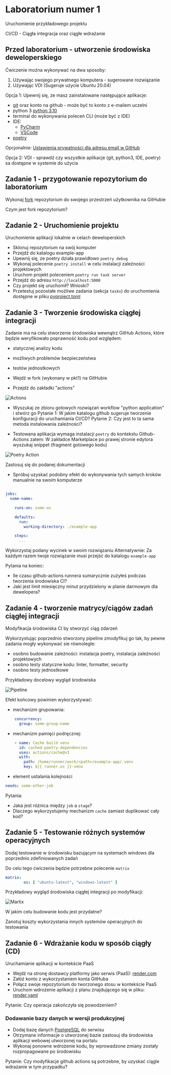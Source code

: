 # Laboratorium numer 1

Uruchomienie przykładowego projektu

CI/CD - Ciągła integracja oraz ciągłe wdrażanie

## Przed laboratorium - utworzenie środowiska deweloperskiego

Ćwiczenie można wykonywać na dwa sposoby:

1. Używając swojego prywatnego komputera - sugerowane rozwiązanie
2. Używając VDI (Sugeruje użycie Ubuntu 20.04)

Opcja 1:
Upewnij się, ze masz zainstalowane następujące aplikacje:

- [git](https://git-scm.com/downloads) oraz konto na github - może być to konto z e-mailem uczelni
- python 3 [python 3.10](https://www.python.org/downloads/)
- terminal do wykonywania poleceń CLI (może być z IDE)
- IDE:
  - [PyCharm](https://www.jetbrains.com/pycharm/download/)
  - [VSCode](https://code.visualstudio.com/Download)
- [poetry](https://python-poetry.org/docs/#installing-with-the-official-installer)

Opcjonalnie:
[Ustawienia prywatności dla adresu email w GitHub](https://docs.github.com/en/account-and-profile/setting-up-and-managing-your-personal-account-on-github/managing-email-preferences/setting-your-commit-email-address)

Opcja 2:
VDI - sprawdź czy wszystkie aplikacje (git, python3, IDE, poetry) sa dostępne w systemie do użycia

## Zadanie 1 - przygotowanie repozytorium do laboratorium

Wykonaj [fork](https://docs.github.com/en/get-started/quickstart/fork-a-repo)
repozytorium do swojego przestrzeń użytkownika na GitHubie

Czym jest fork repozytorium?

## Zadanie 2 - Uruchomienie projektu

Uruchomienie aplikacji lokalnie w celach deweloperskich

- Sklonuj repozytorium na swój komputer
- Przejdź do katalogu example-app
- Upewnij się, ze poetry działa prawidłowo `poetry debug`
- Wykonaj polecenie `poetry install` w celu instalacji zależności projektowych
- Uruchom projekt poleceniem `poetry run task server`
- Przejdź do adresu `http://localhost:5000`
- Czy projekt się uruchomił? Wnioski?
- Przetestuj pozostałe możliwe zadania (sekcja `tasks`) do uruchomienia dostępne w pliku [pyproject.toml](../example-app/pyproject.toml)

## Zadanie 3 - Tworzenie środowiska ciągłej integracji

Zadanie ma na celu stworzenie środowiska wewnątrz GitHub Actions, które będzie weryfikowało poprawność kodu pod względem:

- statycznej analizy kodu
- możliwych problemów bezpieczeństwa
- testów jednostkowych

- Wejdź w fork (wykonany w pkt1) na GitHubie
- Przejdź do zakładki "actions"

![Actions](/assets/github-actions.png)

- Wyszukaj ze zbioru gotowych rozwiązań workflow "python application" i stwórz go
Pytanie 1: W jakim katalogu github sugeruje tworzenie konfiguracji do uruchamiania CI/CD?
Pytanie 2: Czy jest to ta sama metoda instalowania zależności?

- Testowana aplikacja wymaga instalacji `poetry` do kontekstu Github-Actions zatem:
W zakładce Marketplace po prawej stronie edytora wyszukaj snippet (fragment gotowego kodu)

![Poetry Action](/assets/poetry.png)

Zastosuj się do podanej dokumentacji

- Spróbuj uzyskać podobny efekt do wykonywania tych samych kroków manualnie na swoim komputerze

```yaml

jobs:
  some-name:

    runs-on: some-os

    defaults:
      run:
        working-directory: ./example-app

    steps:
      ...
```

Wykorzystaj podany wycinek w swoim rozwiązaniu
Alternatywnie: Za każdym razem twoje rozwiązanie musi przejść do katalogu `example-app`

Pytania na koniec:

- Ile czasu github-actions runnera sumarycznie zużyłeś podczas tworzenia środowiska CI?
- Jaki jest limit miesięczny minut przydzielony w planie darmowym dla dewelopera?

## Zadanie 4 - tworzenie matrycy/ciągów zadań ciągłej integracji

Modyfikacja środowiska CI by stworzyć ciąg zdarzeń

Wykorzystując poprzednio stworzony pipeline zmodyfikuj go tak, by pewne zadania mogły wykonywać sie równolegle:

- osobno budowanie zależności: instalacja poetry, instalacja zależności projektowych
- osobno testy statyczne kodu: linter, formatter, security
- osobno testy jednostkowe

Przykładowy docelowy wygląd środowiska

![Pipeline](/assets/pipe.png)

Efekt końcowy powinien wykorzystywać:

- mechanizm grupowania:

```yaml
    concurrency:
      group: some-group-name
```

- mechanizm pamięci podręcznej:

```yaml
    - name: Cache build venv
      id: cached-poetry-dependencies
      uses: actions/cache@v3
      with:
        path: /home/runner/work/<path>/example-app/.venv
        key: ${{ runner.os }}-venv
```

- element ustalania kolejności

```yaml
needs: some-other-job
```

Pytania:

- Jaka jest różnica między `job` a `stage`?
- Dlaczego wykorzystujemy mechanizm `cache` zamiast duplikować cały kod?

## Zadanie 5 - Testowanie różnych systemów operacyjnych

Dodaj testowanie w środowisku bazującym na systemach windows dla poprzednio zdefiniowanych zadań

Do celu tego ćwiczenia będzie potrzebne polecenie `matrix`

```yaml
matrix:
        os: [ "ubuntu-latest", "windows-latest" ]
```

Przykładowy wygląd środowiska ciągłej integracji po modyfikacji:

![Martix](/assets/martix.png)

W jakim celu budowanie kodu jest przydatne?

Zanotuj koszty wykorzystania innych systemów operacyjnych do testowania

## Zadanie 6 - Wdrażanie kodu w sposób ciągły (CD)

Uruchamianie aplikacji w kontekście PaaS

- Wejdź na stronę dostawcy platformy jako serwis (PaaS): [render.com](https://render.com/)
- Załóż konto z wykorzystaniem konta GitHuba
- Połącz swoje repozytorium do tworzonego stosu w kontekście PaaS
- Uruchom wdrożenie aplikacji z planu znajdującego się w pliku: [render.yaml](../render.yaml)

Pytanie: Czy operacja zakończyła się powodzeniem?

### Dodawanie bazy danych w wersji produkcyjnej

- Dodaj bazę danych [PostgreSQL](https://dashboard.render.com/new/database) do serwisu
- Otrzymane informacje o utworzonej bazie zastosuj dla środowiska aplikacji webowej utworzonej na portalu
- Wykonaj ponowne wdrożenie kodu, by wprowadzone zmiany zostały rozpropagowane po środowisku

Pytanie: Czy modyfikacje github actions są potrzebne, by uzyskać ciągle wdrażanie w tym przypadku?
